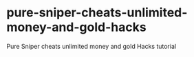 # pure-sniper-cheats-unlimited-money-and-gold-hacks
Pure Sniper cheats unlimited money and gold Hacks tutorial
